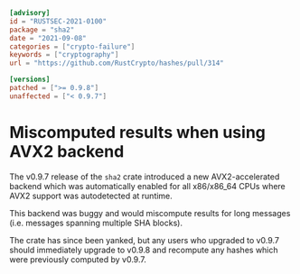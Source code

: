 ```toml
[advisory]
id = "RUSTSEC-2021-0100"
package = "sha2"
date = "2021-09-08"
categories = ["crypto-failure"]
keywords = ["cryptography"]
url = "https://github.com/RustCrypto/hashes/pull/314"

[versions]
patched = [">= 0.9.8"]
unaffected = ["< 0.9.7"]
```

# Miscomputed results when using AVX2 backend

The v0.9.7 release of the `sha2` crate introduced a new AVX2-accelerated
backend which was automatically enabled for all x86/x86_64 CPUs where AVX2
support was autodetected at runtime.

This backend was buggy and would miscompute results for long messages
(i.e. messages spanning multiple SHA blocks).

The crate has since been yanked, but any users who upgraded to v0.9.7 should
immediately upgrade to v0.9.8 and recompute any hashes which were previously
computed by v0.9.7.
